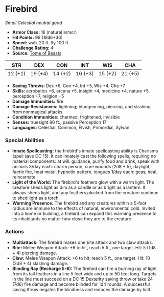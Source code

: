 # Firebird

*Small* *Celestial* *neutral good*

- **Armor Class:** 16 (natural armor)
- **Hit Points:** 99 (18d6+36)
- **Speed:** walk 20 ft. fly 100 ft.
- **Challenge Rating:** 4
- **Source:** [Tome of Beasts](https://koboldpress.com/kpstore/product/tome-of-beasts-for-5th-edition-print/)

| STR | DEX | CON | INT | WIS | CHA |
| --- | --- | --- | --- | --- | --- |
| 12 (+1) | 19 (+4) | 14 (+2) | 16 (+3) | 15 (+2) | 21 (+5) |

- **Saving Throws**: Dex +6, Con +4, Int +5, Wis +4, Cha +7
- **Skills:** acrobatics +6, arcana +5, insight +4, medicine +4, nature +5, perception +7, religion +5
- **Damage Immunities:** fire
- **Damage Resistances:** lightning; bludgeoning, piercing, and slashing from nonmagical attacks
- **Condition Immunities:** charmed, frightened, invisible
- **Senses:** truesight 60 ft., passive Perception 17
- **Languages:** Celestial, Common, Elvish, Primordial, Sylvan
### Special Abilities
- **Innate Spellcasting:** the firebird's innate spellcasting ability is Charisma (spell save DC 15). It can innately cast the following spells, requiring no material components:  at will: guidance, purify food and drink, speak with animals  3/day each: charm person, cure wounds (2d8 + 5), daylight, faerie fire, heat metal, hypnotic pattern, tongues  1/day each: geas, heal, reincarnate
- **Light of the World:** The firebird's feathers glow with a warm light. The creature sheds light as dim as a candle or as bright as a lantern. It always sheds light, and any feathers plucked from the creature continue to shed light as a torch.
- **Warming Presence:** The firebird and any creatures within a 5-foot radius are immune to the effects of natural, environmental cold. Invited into a home or building, a firebird can expand this warming presence to its inhabitants no matter how close they are to the creature.
### Actions
- **Multiattack:** The firebird makes one bite attack and two claw attacks.
- **Bite:** Melee Weapon Attack: +6 to hit, reach 5 ft., one target. Hit: 5 (1d8 + 4) piercing damage.
- **Claw:** Melee Weapon Attack: +6 to hit, reach 5 ft., one target. Hit: 10 (2d8 + 4) slashing damage.
- **Blinding Ray (Recharge 5-6):** The firebird can fire a burning ray of light from its tail feathers in a line 5 feet wide and up to 50 feet long. Targets in the line must succeed on a DC 15 Dexterity saving throw or take 24 (7d6) fire damage and become blinded for 1d4 rounds. A successful saving throw negates the blindness and reduces the damage by half.

